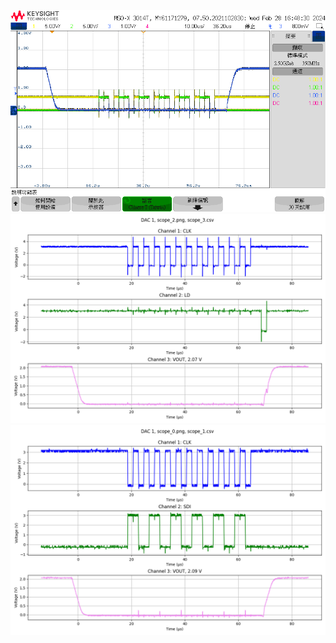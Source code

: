 ![scope_0.png](data/scope_0.png "scope_0.png")  
![LD.png](LD.png "LD.png")  
![SDI.png](SDI.png "SDI.png")  